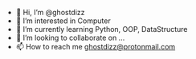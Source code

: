 - 👋 Hi, I’m @ghostdizz
- 👀 I’m interested in Computer
- 🌱 I’m currently learning Python, OOP, DataStructure
- 💞️ I’m looking to collaborate on ...
- 📫 How to reach me ghostdizz@protonmail.com

<!---
ghostdizz/ghostdizz is a ✨ special ✨ repository because its `README.md` (this file) appears on your GitHub profile.
You can click the Preview link to take a look at your changes.
--->
